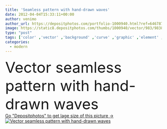 ```yaml
---
title: 'Seamless pattern with hand-drawn waves'
date: 2012-04-04T15:33:11+00:00
author: venimo
author_url: https://depositphotos.com/portfolio-1000940.html?ref=64678756
image: https://static8.depositphotos.com/thumbs/1000940/vector/983/9838105/api_thumb_450.jpg?forcejpeg=true
type: "post"
tags: ['color' ,'vector' ,'background' ,'curve' ,'graphic' ,'element' ,'design' ,'sky' ,'decor' ,'nature' ,'spring' ,'abstract' ,'texture' ,'hair' ,'floral' ,'natural' ,'pattern' ,'sea' ,'line' ,'style' ,'retro' ,'wave' ,'seamless' ,'ornament' ,'repeat' ,'fashion' ,'modern' ,'skin' ,'river' ,'funky' ,'backdrop' ,'structure' ,'wall' ,'fur' ,'tile' ,'with' ,'wallpaper' ,'clouds' ,'textured' ,'textile' ,'ocean' ,'fabric' ,'outline' ,'waves' ,'patterns' ,'handdrawn' ,'of' ,'the' ,'hand drawn' ,'curle' ]
categories: 
  - modern
---
```

<div aling="center">
            <font size="60"> Vector seamless pattern with hand-drawn waves</font>   
</div>
<div>
    <a href='https://static8.depositphotos.com/thumbs/1000940/vector/983/9838105/api_thumb_450.jpg?forcejpeg=true?ref=64678756' target=_blank > Go "Depositphotos" to get lage size of this picture ->
        <img href='https://static8.depositphotos.com/thumbs/1000940/vector/983/9838105/api_thumb_450.jpg?forcejpeg=true?ref=64678756' src='https://static8.depositphotos.com/1000940/983/v/950/depositphotos_9838105-stock-illustration-seamless-pattern-with-hand-drawn.jpg?forcejpeg=true' alt='Vector seamless pattern with hand-drawn waves' >
    </a>
</div>
